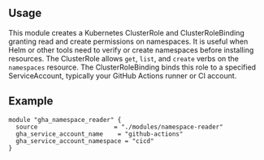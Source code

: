 ## Usage

This module creates a Kubernetes ClusterRole and ClusterRoleBinding granting read and create
permissions on namespaces. It is useful when Helm or other tools need to verify or create
namespaces before installing resources.
The ClusterRole allows `get`, `list`, and `create` verbs on the `namespaces` resource.
The ClusterRoleBinding binds this role to a specified ServiceAccount, typically your GitHub Actions runner or CI account.

## Example

```hcl
module "gha_namespace_reader" {
  source                     = "./modules/namespace-reader"
  gha_service_account_name    = "github-actions"
  gha_service_account_namespace = "cicd"
}
```
